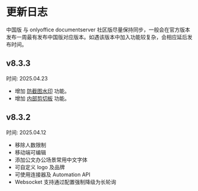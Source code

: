 # 更新日志

中国版 与 onlyoffice documentserver 社区版尽量保持同步，一般会在官方版本发布一周最有发布中国版对应版本。如遇该版本中加入功能较复杂，会相应延后发布时间。

## v8.3.3

时间: 2025.04.23

- 增加 [防截图水印](../feature/watermark) 功能。
- 增加 [内部剪切板](../feature/copyout) 功能。

## v8.3.2

时间: 2025.04.12

- 移除人数限制    
- 移动端可编辑    
- 添加公文办公场景常用中文字体    
- 可自定义 logo 及品牌    
- 可使用连接器及 Automation API    
- Websocket 支持通过配置强制降级为长轮询    